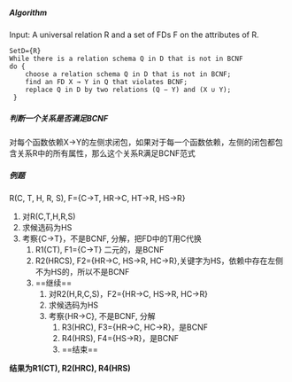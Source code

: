 
##### Algorithm

Input: A universal relation R and a set of FDs F on the attributes of R.

```
SetD={R}
While there is a relation schema Q in D that is not in BCNF
do {
    choose a relation schema Q in D that is not in BCNF; 
    find an FD X → Y in Q that violates BCNF;
    replace Q in D by two relations (Q − Y) and (X ∪ Y);
 }
```

##### 判断一个关系是否满足BCNF

对每个函数依赖X->Y的左侧求闭包，如果对于每一个函数依赖，左侧的闭包都包含关系R中的所有属性，那么这个关系R满足BCNF范式

##### 例题

R(C, T, H, R, S), F={C->T, HR->C, HT->R, HS->R}

1. 对R(C,T,H,R,S)
2. 求候选码为HS
3. 考察{C->T}，不是BCNF, 分解，把FD中的T用C代换
   1. R1(CT), F1={C->T} 二元的，是BCNF
   2. R2(HRCS), F2={HR->C, HS->R, HC->R},关键字为HS，依赖中存在左侧不为HS的，所以不是BCNF
   3. ==继续==
      1. 对R2(H,R,C,S)，F2={HR->C, HS->R, HC->R}
      2. 求候选码为HS
      3. 考察{HR->C}, 不是BCNF, 分解
         1. R3(HRC), F3={HR->C, HC->R}，是BCNF
         2. R4(HRS), F4={HS->R}，是BCNF
         3. ==结束==

**结果为R1(CT), R2(HRC), R4(HRS)**


